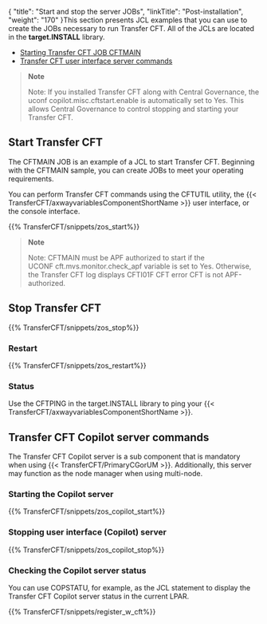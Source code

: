 {
    "title": "Start and stop the server JOBs",
    "linkTitle": "Post-installation",
    "weight": "170"
}This section presents JCL examples that you can use to create the JOBs necessary to run Transfer CFT. All of the JCLs are located in the **target.INSTALL** library.

- [Starting Transfer CFT JOB CFTMAIN](#Starting%20the%20CFTMAIN%20example)
- [Transfer CFT user interface server commands](#Transfer%20CFT%20user%20interface%20server)

> **Note**
>
> Note: If you installed Transfer CFT along with Central Governance, the uconf copilot.misc.cftstart.enable is automatically set to Yes. This allows Central Governance to control stopping and starting your Transfer CFT.

<span id="Starting the CFTMAIN example"></span>

Start Transfer CFT 
-------------------

The CFTMAIN JOB is an example of a JCL to start Transfer CFT. Beginning with the CFTMAIN sample, you can create JOBs to meet your operating requirements.

You can perform Transfer CFT commands using the CFTUTIL utility, the {{< TransferCFT/axwayvariablesComponentShortName  >}} user interface, or the console interface.

{{% TransferCFT/snippets/zos_start%}}

> **Note**
>
> Note: CFTMAIN must be APF authorized to start if the UCONF cft.mvs.monitor.check_apf variable is set to Yes. Otherwise, the Transfer CFT log displays CFTI01F CFT error CFT is not APF-authorized.

Stop Transfer CFT 
------------------

{{% TransferCFT/snippets/zos_stop%}}

### Restart

{{% TransferCFT/snippets/zos_restart%}}

### Status

Use the CFTPING in the target.INSTALL library to ping your {{< TransferCFT/axwayvariablesComponentShortName  >}}.

<span id="Transfer CFT user interface server"></span>

Transfer CFT Copilot server commands
------------------------------------

The Transfer CFT Copilot server is a sub component that is mandatory when using {{< TransferCFT/PrimaryCGorUM  >}}. Additionally, this server may function as the node manager when using multi-node.

### Starting the Copilot server

{{% TransferCFT/snippets/zos_copilot_start%}}

### Stopping user interface (Copilot) server

{{% TransferCFT/snippets/zos_copilot_stop%}}

### Checking the Copilot server status

You can use COPSTATU, for example, as the JCL statement to display the Transfer CFT Copilot server status in the current LPAR.

{{% TransferCFT/snippets/register_w_cft%}}
